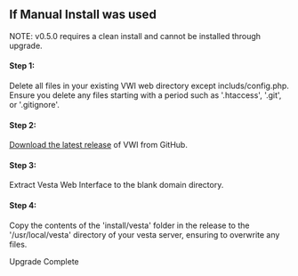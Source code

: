 ## If Manual Install was used

NOTE: v0.5.0 requires a clean install and cannot be installed through upgrade.

#### Step 1:
Delete all files in your existing VWI web directory except includs/config.php. Ensure you delete any files starting with a period such as '.htaccess', '.git', or '.gitignore'.

#### Step 2:
[Download the latest release](https://github.com/cdgco/VestaWebInterface/archive/v0.5.0-Beta.zip) of VWI from GitHub.

#### Step 3:
Extract Vesta Web Interface to the blank domain directory.

#### Step 4:
Copy the contents of the 'install/vesta' folder in the release to the '/usr/local/vesta' directory of your vesta server, ensuring to overwrite any files.

Upgrade Complete